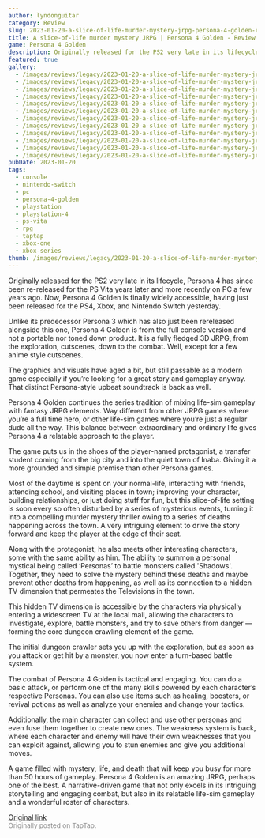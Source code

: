 ```yaml
---
author: lyndonguitar
category: Review
slug: 2023-01-20-a-slice-of-life-murder-mystery-jrpg-persona-4-golden-review
title: A slice-of-life murder mystery JRPG | Persona 4 Golden - Review
game: Persona 4 Golden
description: Originally released for the PS2 very late in its lifecycle, Persona 4 has since been re-released for the PS Vita years later and more recently on PC a few years ago. Now, Persona 4 Golden is finally widely accessible, having just been released for the PS4, Xbox, and Nintendo Switch yesterday.
featured: true
gallery:
  - /images/reviews/legacy/2023-01-20-a-slice-of-life-murder-mystery-jrpg--persona-4-golden---review-0.avif
  - /images/reviews/legacy/2023-01-20-a-slice-of-life-murder-mystery-jrpg--persona-4-golden---review-1.avif
  - /images/reviews/legacy/2023-01-20-a-slice-of-life-murder-mystery-jrpg--persona-4-golden---review-2.avif
  - /images/reviews/legacy/2023-01-20-a-slice-of-life-murder-mystery-jrpg--persona-4-golden---review-3.avif
  - /images/reviews/legacy/2023-01-20-a-slice-of-life-murder-mystery-jrpg--persona-4-golden---review-4.avif
  - /images/reviews/legacy/2023-01-20-a-slice-of-life-murder-mystery-jrpg--persona-4-golden---review-5.avif
  - /images/reviews/legacy/2023-01-20-a-slice-of-life-murder-mystery-jrpg--persona-4-golden---review-6.avif
  - /images/reviews/legacy/2023-01-20-a-slice-of-life-murder-mystery-jrpg--persona-4-golden---review-7.avif
  - /images/reviews/legacy/2023-01-20-a-slice-of-life-murder-mystery-jrpg--persona-4-golden---review-8.avif
  - /images/reviews/legacy/2023-01-20-a-slice-of-life-murder-mystery-jrpg--persona-4-golden---review-9.avif
  - /images/reviews/legacy/2023-01-20-a-slice-of-life-murder-mystery-jrpg--persona-4-golden---review-10.avif
  - /images/reviews/legacy/2023-01-20-a-slice-of-life-murder-mystery-jrpg--persona-4-golden---review-11.avif
pubDate: 2023-01-20
tags:
  - console
  - nintendo-switch
  - pc
  - persona-4-golden
  - playstation
  - playstation-4
  - ps-vita
  - rpg
  - taptap
  - xbox-one
  - xbox-series
thumb: /images/reviews/legacy/2023-01-20-a-slice-of-life-murder-mystery-jrpg--persona-4-golden---review-0.avif
---
```


Originally released for the PS2 very late in its lifecycle, Persona 4 has since been re-released for the PS Vita years later and more recently on PC a few years ago. Now, Persona 4 Golden is finally widely accessible, having just been released for the PS4, Xbox, and Nintendo Switch yesterday.

Unlike its predecessor Persona 3 which has also just been rereleased alongside this one, Persona 4 Golden is from the full console version and not a portable nor toned down product. It is a fully fledged 3D JRPG, from the exploration, cutscenes, down to the combat.  Well, except for a few anime style cutscenes.

The graphics and visuals have aged a bit, but still passable as a modern game especially if you’re looking for a great story and gameplay anyway. That distinct Persona-style upbeat soundtrack is back as well.

Persona 4 Golden continues the series tradition of mixing life-sim gameplay with fantasy JRPG elements. Way different from other JRPG games where you’re a full time hero, or other life-sim games where you’re just a regular dude all the way. This balance between extraordinary and ordinary life gives Persona 4 a relatable approach to the player.

The game puts us in the shoes of the player-named protagonist, a transfer student coming from the big city and into the quiet town of Inaba. Giving it a more grounded and simple premise than other Persona games.

Most of the daytime is spent on your normal-life, interacting with friends, attending school, and visiting places in town; improving your character, building relationships, or just doing stuff for fun, but this slice-of-life setting is soon every so often disturbed by a series of mysterious events, turning it into a compelling murder mystery thriller owing to a series of deaths happening across the town. A very intriguing element to drive the story forward and keep the player at the edge of their seat.

Along with the protagonist, he also meets other interesting characters, some with the same ability as him. The ability to summon a personal mystical being called ‘Personas’ to battle monsters called 'Shadows'. Together, they need to solve the mystery behind these deaths and maybe prevent other deaths from happening, as well as its connection to a hidden TV dimension that permeates the Televisions in the town.

This hidden TV dimension is accessible by the characters via physically entering a widescreen TV at the local mall, allowing the characters to investigate, explore, battle monsters, and try to save others from danger — forming the core dungeon crawling element of the game.

The initial dungeon crawler sets you up with the exploration, but as soon as you attack or get hit by a monster, you now enter a turn-based battle system.

The combat of Persona 4 Golden is tactical and engaging. You can do a basic attack, or perform one of the many skills powered by each character’s respective Personas. You can also use items such as healing, boosters, or revival potions as well as analyze your enemies and change your tactics.

Additionally, the main character can collect and use other personas and even fuse them together to create new ones. The weakness system is back, where each character and enemy will have their own weaknesses that you can exploit against, allowing you to stun enemies and give you additional moves.

A game filled with mystery, life, and death that will keep you busy for more than 50 hours of gameplay. Persona 4 Golden is an amazing JRPG, perhaps one of the best. A narrative-driven game that not only excels in its intriguing storytelling and engaging combat, but also in its relatable life-sim gameplay and a wonderful roster of characters.

[Original link](https://www.taptap.io/post/4286004)<br><span style="font-size: 0.95em; color: #888;">Originally posted on TapTap.</span>
